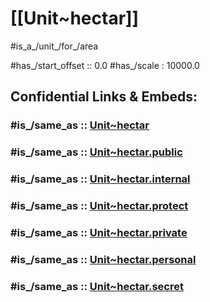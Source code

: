 
# [[Unit~hectar]] 

#is_a_/unit_/for_/area 


#has_/start_offset :: 0.0
#has_/scale : 10000.0


## Confidential Links & Embeds: 

### #is_/same_as :: [Unit~hectar](/_Standards/Unit/SI-Unit/derived_Unit/Unit~hectar.md) 

### #is_/same_as :: [Unit~hectar.public](/_public/Unit/SI-Unit/derived_Unit/Unit~hectar.public.md) 

### #is_/same_as :: [Unit~hectar.internal](/_internal/Unit/SI-Unit/derived_Unit/Unit~hectar.internal.md) 

### #is_/same_as :: [Unit~hectar.protect](/_protect/Unit/SI-Unit/derived_Unit/Unit~hectar.protect.md) 

### #is_/same_as :: [Unit~hectar.private](/_private/Unit/SI-Unit/derived_Unit/Unit~hectar.private.md) 

### #is_/same_as :: [Unit~hectar.personal](/_personal/Unit/SI-Unit/derived_Unit/Unit~hectar.personal.md) 

### #is_/same_as :: [Unit~hectar.secret](/_secret/Unit/SI-Unit/derived_Unit/Unit~hectar.secret.md)

